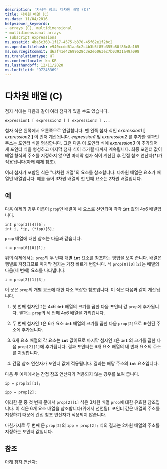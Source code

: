 ```yaml
---
description: '자세한 정보: 다차원 배열 (C)'
title: 다차원 배열 (C)
ms.date: 11/04/2016
helpviewer_keywords:
- arrays [C], multidimensional
- multidimensional arrays
- subscript expressions
ms.assetid: 4ba5c360-1f17-4575-b370-45f62e1f2bc2
ms.openlocfilehash: e940ccdd61aa6c2c4b3b5f85b355b80f86c8a165
ms.sourcegitcommit: d6af41e42699628c3e2e6063ec7b03931a49a098
ms.translationtype: HT
ms.contentlocale: ko-KR
ms.lasthandoff: 12/11/2020
ms.locfileid: "97243369"
---
```

# <a name="multidimensional-arrays-c"></a>다차원 배열 (C)

첨자 식에는 다음과 같이 여러 첨자가 있을 수도 있습니다.

```
expression1 [ expression2 ] [ expression3 ] ...
```

첨자 식은 왼쪽에서 오른쪽으로 연결합니다. 맨 왼쪽 첨자 식인 *expression1* **[** *expression2* **]** 이 먼저 계산됩니다. *expression1* 및 *expression2* 를 추가한 결과인 주소는 포인터 식을 형성합니다. 그런 다음 이 포인터 식에 *expression3* 이 추가되어 새 포인터 식을 형성하고 마지막 첨자 식이 추가될 때까지 계속됩니다. 최종 포인터 값이 배열 형식의 주소를 지정하지 않으면 마지막 첨자 식이 계산된 후 간접 참조 연산자(<strong>\*</strong>)가 적용됩니다(아래 예제 참조).

여러 첨자가 포함된 식은 "다차원 배열"의 요소를 참조합니다. 다차원 배열은 요소가 배열인 배열입니다. 예를 들어 3차원 배열의 첫 번째 요소는 2차원 배열입니다.

## <a name="examples"></a>예

다음 예제의 경우 이름이 `prop`인 배열이 세 요소로 선언되며 각각 **`int`** 값의 4x6 배열입니다.

```
int prop[3][4][6];
int i, *ip, (*ipp)[6];
```

`prop` 배열에 대한 참조는 다음과 같습니다.

```
i = prop[0][0][1];
```

위의 예제에서는 `prop`의 두 번째 개별 **`int`** 요소를 참조하는 방법을 보여 줍니다. 배열은 행별로 저장되므로 마지막 첨자는 가장 빠르게 변합니다. 식 `prop[0][0][2]`는 배열의 다음(세 번째) 요소를 나타냅니다.

```
i = prop[2][1][3];
```

이 문은 `prop`의 개별 요소에 대한 다소 복잡한 참조입니다. 이 식은 다음과 같이 계산됩니다.

1. 첫 번째 첨자인 `2`는 4x6 **`int`** 배열의 크기를 곱한 다음 포인터 값 `prop`에 추가됩니다. 결과는 `prop`의 세 번째 4x6 배열을 가리킵니다.

1. 두 번째 첨자인 `1`은 6개 요소 **`int`** 배열의 크기를 곱한 다음 `prop[2]`으로 표현된 주소에 추가됩니다.

1. 6개 요소 배열의 각 요소는 **`int`** 값이므로 마지막 첨자인 `3`은 **`int`** 의 크기를 곱한 다음 `prop[2][1]`에 추가됩니다. 결과 포인터는 6개 요소 배열의 네 번째 요소의 주소를 지정합니다.

1. 간접 참조 연산자가 포인터 값에 적용됩니다. 결과는 해당 주소의 **`int`** 요소입니다.

다음 두 예제에서는 간접 참조 연산자가 적용되지 않는 경우를 보여 줍니다.

```
ip = prop[2][1];

ipp = prop[2];
```

이러한 문 중 첫 번째 문에서 `prop[2][1]` 식은 3차원 배열 `prop`에 대한 유효한 참조입니다. 이 식은 6개 요소 배열을 참조합니다(위에서 선언됨). 포인터 값은 배열의 주소를 지정하기 때문에 간접 참조 연산자가 적용되지 않습니다.

마찬가지로 두 번째 문 `prop[2]`의 `ipp = prop[2];` 식의 결과는 2차원 배열의 주소를 지정하는 포인터 값입니다.

## <a name="see-also"></a>참조

[아래 첨자 연산자:](../cpp/subscript-operator.md)
